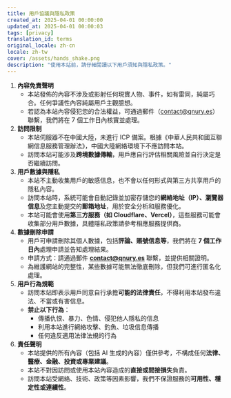```yaml
---
title: 用戶協議與隱私政策
created_at: 2025-04-01 00:00:00
updated_at: 2025-04-01 00:00:03
tags: [privacy]
translation_id: terms
original_locale: zh-cn
locale: zh-tw
cover: /assets/hands_shake.png
description: "使用本站前，請仔細閱讀以下用戶須知與隱私政策。"
---
```


1. **內容免責聲明**
    - 本站發佈的內容不涉及或影射任何現實人物、事件，如有雷同，純屬巧合。任何爭議性內容純屬用戶主觀臆想。
    - 若認為本站內容侵犯您的合法權益，可通過郵件（[contact@qnury.es](mailto:contact@qnury.es)）聯繫，我們將在 7 個工作日內核實並處理。
2. **訪問限制**
    - 本站伺服器不在中國大陸，未進行 ICP 備案。根據《中華人民共和國互聯網信息服務管理辦法》，中國大陸網絡環境下不應訪問本站。
    - 訪問本站可能涉及**跨境數據傳輸**，用戶應自行評估相關風險並自行決定是否繼續訪問。
3. **用戶數據與隱私**
    - 本站不主動收集用戶的敏感信息，也不會以任何形式與第三方共享用戶的隱私內容。
    - 訪問本站時，系統可能會自動記錄並加密存儲您的**網絡地址（IP）、瀏覽器信息**及您主動提交的**郵箱地址**，用於安全分析和服務優化。
    - 本站可能會使用**第三方服務（如 Cloudflare、Vercel）**，這些服務可能會收集部分用戶數據，具體隱私政策請參考相應服務提供商。
4. **數據刪除申請**
    - 用戶可申請刪除其個人數據，包括**評論、賬號信息等**，我們將在 **7 個工作日內**處理申請並告知處理結果。
    - 申請方式：請通過郵件 **[contact@qnury.es](mailto:contact@qnury.es)** 聯繫，並提供相關證明。
    - 為維護網站的完整性，某些數據可能無法徹底刪除，但我們可進行匿名化處理。
5. **用戶行為規範**
    - 訪問本站即表示用戶同意自行承擔**可能的法律責任**，不得利用本站發布違法、不當或有害信息。
    - **禁止以下行為**：
        - 傳播仇恨、暴力、色情、侵犯他人隱私的信息
        - 利用本站進行網絡攻擊、釣魚、垃圾信息傳播
        - 任何違反適用法律法規的行為
6. **責任聲明**
    - 本站提供的所有內容（包括 AI 生成的內容）僅供參考，不構成任何**法律、醫療、金融、投資或專業建議**。
    - 本站不對因訪問或使用本站內容造成的**直接或間接損失**負責。
    - 訪問本站受網絡、技術、政策等因素影響，我們不保證服務的**可用性、穩定性或連續性**。
